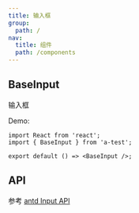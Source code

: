 ```yaml
---
title: 输入框
group:
  path: /
nav:
  title: 组件
  path: /components
---
```


## BaseInput

输入框

Demo:

```tsx
import React from 'react';
import { BaseInput } from 'a-test';

export default () => <BaseInput />;
```

<!-- <API src="./src/BaseInput"></API> -->

## API

参考 [antd Input API](https://ant.design/components/input-cn/#API)
